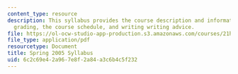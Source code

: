 ```yaml
---
content_type: resource
description: This syllabus provides the course description and information on requirements,
  grading, the course schedule, and writing writing advice.
file: https://ol-ocw-studio-app-production.s3.amazonaws.com/courses/21h-443-european-imperialism-in-the-19th-and-20th-centuries-spring-2006/6c2c69e42a967e8f2a84a3c6b4c5f232_MIT21H_443s06_sylls05.pdf
file_type: application/pdf
resourcetype: Document
title: Spring 2005 Syllabus
uid: 6c2c69e4-2a96-7e8f-2a84-a3c6b4c5f232
---
```

